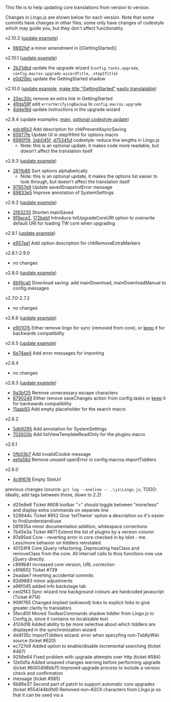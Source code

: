 This file is to help updating core translations from version to version.

Changes in Lingo.js are shown below for each version.
Note that some commits have changes in other files;
some only have changes of codestyle which may guide you, but they don't affect functionality.

v2.10.2 ([update example](https://github.com/TiddlyWiki/translations/commit/45d8497))
* [9692fef](https://github.com/TiddlyWiki/TiddlyWiki/commit/9692fef) a minor amendment in [[GettingStarted]]

v2.10.1 ([update example](https://github.com/TiddlyWiki/translations/commit/1292aaa))
* [2b21dbd](https://github.com/TiddlyWiki/TiddlyWiki/commit/2b21dbd) update the upgrade wizard (`config.tasks.upgrade`, `config.macros.upgrade.wizardTitle`, `.step1Title`)
* [e0d20ec](https://github.com/TiddlyWiki/TiddlyWiki/commit/e0d20ec) update the GettingStarted shadow

v2.10.0 ([update example](https://github.com/TiddlyWiki/translations/commit/7371ff4), [make title "GettingStarted"](https://github.com/TiddlyWiki/translations/commit/832dee8) [easily translatable](https://github.com/TiddlyWiki/translations/commit/2813781))
* [20ec30c](https://github.com/TiddlyWiki/TiddlyWiki/commit/20ec30c) remove an extra link in GettingStarted
* [49da59f](https://github.com/TiddlyWiki/TiddlyWiki/commit/49da59f) add `errorVerifyingBackup` to `config.macros.upgrade`
* [4d4e19d](https://github.com/TiddlyWiki/TiddlyWiki/commit/4d4e19d) update instructions in the upgrade wizard

v2.9.4 (update examples: [main](https://github.com/TiddlyWiki/translations/commit/2a2ee7c), [optional codestyle update](https://github.com/TiddlyWiki/translations/commit/bf64a6d))
* [edcd6b3](https://github.com/TiddlyWiki/TiddlyWiki/commit/edcd6b3) Add description for chkPreventAsyncSaving
* [65977fe](https://github.com/TiddlyWiki/TiddlyWiki/commit/65977fe) Update UI in step1Html for options macro
* [6990f19](https://github.com/TiddlyWiki/TiddlyWiki/commit/6990f19#diff-9aa6abd771e6f878f084695b64c9549f38348152cd66901c60304313df6ec5ce), [2eb045f](https://github.com/TiddlyWiki/TiddlyWiki/commit/2eb045f), [d75345d](https://github.com/TiddlyWiki/TiddlyWiki/commit/d75345d) codestyle: reduce line lengths in Lingo.js
  * Note: this is an optional update, it makes code more readable, but doesn't affect the translation itself


v2.9.3 ([update example](https://github.com/TiddlyWiki/translations/commit/19a3c62))
* [2611b86](https://github.com/TiddlyWiki/TiddlyWiki/commit/2611b86) Sort options alphabetically
  * Note: this is an optional update, it makes the options list easier to look through, but doesn't affect the translation itself
* [97957e9](https://github.com/TiddlyWiki/TiddlyWiki/commit/97957e9) Update savedSnapshotError message
* [89833e5](https://github.com/TiddlyWiki/TiddlyWiki/commit/89833e5) Improve annotation of SystemSettings

v2.9.2 ([update example](https://github.com/TiddlyWiki/translations/commit/f4747f5))
* [2f83235](https://github.com/TiddlyWiki/TiddlyWiki/commit/2f83235) Shorten mainSaved
* [9f9ace2](https://github.com/TiddlyWiki/TiddlyWiki/commit/9f9ace2), [172bebf](https://github.com/TiddlyWiki/TiddlyWiki/commit/172bebf) Introduce txtUpgradeCoreURI option to overwrite default URI for loading TW core when upgrading

v2.9.1 ([update example](https://github.com/TiddlyWiki/translations/commit/08f11c3))
* [e957aa1](https://github.com/TiddlyWiki/TiddlyWiki/commit/e957aa1) Add option description for chkRemoveExtraMarkers

v2.8.1-2.9.0
* no changes

v2.8.0 ([update example](https://github.com/TiddlyWiki/translations/commit/802a0f2))
* [8bf8ca0](https://github.com/TiddlyWiki/TiddlyWiki/commit/8bf8ca0) Download saving: add mainDownload, mainDownloadManual to config.messages

v2.7.0-2.7.2
* no changes

v2.6.6 ([update example](https://github.com/TiddlyWiki/translations/commit/fa5c60d))
* [e901015](https://github.com/TiddlyWiki/TiddlyWiki/commit/e901015) Either remove lingo for sync (removed from core), or [keep](https://github.com/TiddlyWiki/translations/commit/fa5c60d) it for backwards compatibility

v2.6.5 ([update example](https://github.com/TiddlyWiki/translations/commit/4a5cb0a))
* [6e74ae4](https://github.com/TiddlyWiki/TiddlyWiki/commit/6e74ae4) Add error messages for importing

v2.6.4
* no changes

v2.6.3 ([update example](https://github.com/TiddlyWiki/translations/commit/3afe0d0))
* [9a3bf25](https://github.com/TiddlyWiki/TiddlyWiki/commit/9a3bf25) Remove unnecessary escape characters
* [8790249](https://github.com/TiddlyWiki/TiddlyWiki/commit/8790249) Either remove saveChanges action from config.tasks or [keep](https://github.com/TiddlyWiki/translations/commit/3afe0d0#diff-8dfb600fe28956a2928bdc29bb31f3c61ad12de0416eadebdebf3b226c1e841eR26) it for backwards compatibility
* [11aab93](https://github.com/TiddlyWiki/TiddlyWiki/commit/11aab93) Add empty placeholder for the search macro

v2.6.2
* [5db9295](https://github.com/TiddlyWiki/TiddlyWiki/commit/5db9295) Add annotation for SystemSettings
* [702620b](https://github.com/TiddlyWiki/TiddlyWiki/commit/702620b) Add listViewTemplateReadOnly for the plugins macro

v2.6.1
* [0fb03b7](https://github.com/TiddlyWiki/TiddlyWiki/commit/0fb03b7) Add invalidCookie message
* [eefa58d](https://github.com/TiddlyWiki/TiddlyWiki/commit/eefa58d) Remove unused openError in config.macros.importTiddlers

v2.6.0
* [4c9f678](https://github.com/TiddlyWiki/TiddlyWiki/commit/4c9f678) Empty SiteUrl

previous changes (source: `git log --oneline -- .\js\Lingo.js`; TODO: ideally, add tags between those, down to 2.2)
* d25e8e8 Ticket #608 toolbar ">" should toggle between "more/less" and display extra commands on separate line
* 528844c Ticket #952 Give 'txtTheme' option a description so it's easier to find/understand/use
* 081935a minor documentation addition, whitespace corrections
* 7b45e3a Ticket #871 Extend the list of plugins by a version column
* 97a95ed Core - reverting error in core checked in by idiot - me.  Less/more behavior on tiddlers reinstated.
* 40124f8 Core jQuery refactoring. Deprecating hasClass and removeClass from the core.  All internall calls to thos funcitons now use jQuery directly.
* c899b81 increased core version, URL correction
* c8f8602 Ticket #739
* 2eadae7 reverting accidental commits
* 82d9883 minor adjustments
* a98f045 added info backstage tab
* ced2f43 Sync wizard row background colours are hardcoded javascript (Ticket #714)
* 909f765 Changed implied (wikiword) links to explicit links to give greater clarity to translators
* 5fecd00 Moved ToolbarCommands shadow tiddler from Lingo.js to Config.js, since it contains no localizable text
* 4124d18 Added ability to be more selective about which tiddlers are displayed in the synchronization wizard
* 4d4f35c ImportTiddlers wizard: error when specyfing non-TiddlyWiki source (ticket #620)
* ec727e9 Added option to enable/disable incremental searching (ticket #467)
* 9256e64 Fixed problem with upgrade attempts over http (ticket #584)
* 12e0d1a Added unsaved changes warning before performing upgrade (ticket #600)498bb75 Improved upgrade process to include a version check and confirmation
* message (ticket #585)
* 6b86e37 Second part of patch to support automatic core upgrades (ticket #554)44b0fd0 Removed non-ASCII characters from Lingo.js so that it can be used via a <script> tag (ticket #572)
* 2c24aa4 First part of new core upgrade mechanism (ticket #554)
* b6cb0b9 Friendlier toolbar customisation (ticket #488)
* 887f04e Corrected annotation for MarkupPostBody tiddler (ticket #499)
* 48b364b Made the warning against modifying StyleSheetLayout and StyleSheetColors be stronger (ticket #404)
* 25f3f5c Fixed problem with sync error in Internet Explorer (ticket #421)
* ...
